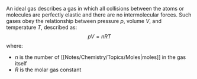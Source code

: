 An ideal gas describes a gas in which all collisions between the atoms or molecules are perfectly elastic and there are no intermolecular forces. Such gases obey the relationship between pressure $p$, volume $V$, and temperature $T$, described as:
$$
pV = nRT
$$
where:
* $n$ is the number of [[Notes/Chemistry/Topics/Moles|moles]] in the gas itself
* $R$ is the molar gas constant
